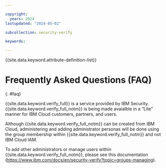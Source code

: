 ```yaml
---

copyright:
  years: 2024
lastupdated: "2024-05-02"

subcollection: security-verify

keywords: 

---
```


{{site.data.keyword.attribute-definition-list}}

# Frequently Asked Questions (FAQ)
{: #faq}

{{site.data.keyword.verify_full}} is a service provided by IBM Security. {{site.data.keyword.verify_full_notm}} is being made avaialble in a “Lite” manner for IBM Cloud customers, partners, and users. 

Although {{site.data.keyword.verify_full_notm}} can be created from IBM Cloud, administering and adding administrator personas will be done using the group membership within {{site.data.keyword.verify_full_notm}} and not IBM Cloud IAM.

To add other administrators or manage users within {{site.data.keyword.verify_full_notm}}, please see this documentation (https://www.ibm.com/docs/en/security-verify?topic=groups-managing).
